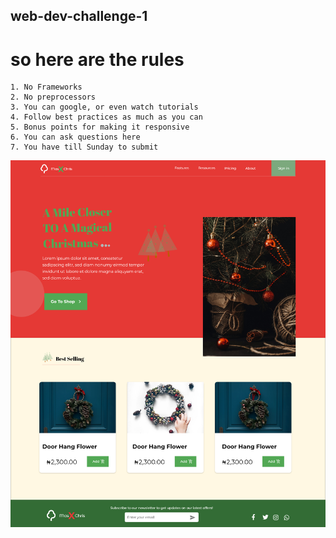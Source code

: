 ## web-dev-challenge-1

# so here are the rules

    1. No Frameworks
    2. No preprocessors
    3. You can google, or even watch tutorials
    4. Follow best practices as much as you can
    5. Bonus points for making it responsive
    6. You can ask questions here
    7. You have till Sunday to submit

<img src="https://github.com/Coders-Prime/web-dev-challenge-1/blob/master/design/design.png?raw=true" style="width:600px" />
